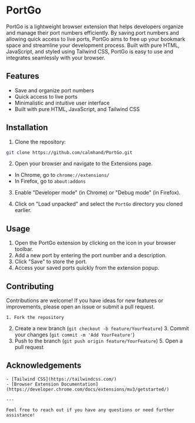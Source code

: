 
# PortGo

PortGo is a lightweight browser extension that helps developers organize and manage their port numbers efficiently. By saving port numbers and allowing quick access to live ports, PortGo aims to free up your bookmark space and streamline your development process. Built with pure HTML, JavaScript, and styled using Tailwind CSS, PortGo is easy to use and integrates seamlessly with your browser.

## Features

- Save and organize port numbers
- Quick access to live ports
- Minimalistic and intuitive user interface
- Built with pure HTML, JavaScript, and Tailwind CSS

## Installation

1. Clone the repository:

```bash
git clone https://github.com/calmhand/PortGo.git
```

2. Open your browser and navigate to the Extensions page.

- In Chrome, go to `chrome://extensions/`
- In Firefox, go to `about:addons`

3. Enable "Developer mode" (in Chrome) or "Debug mode" (in Firefox).

4. Click on "Load unpacked" and select the `PortGo` directory you cloned earlier.

## Usage

1. Open the PortGo extension by clicking on the icon in your browser toolbar.
2. Add a new port by entering the port number and a description.
3. Click "Save" to store the port.
4. Access your saved ports quickly from the extension popup.

## Contributing

Contributions are welcome! If you have ideas for new features or improvements, please open an issue or submit a pull request.

    1. Fork the repository
2. Create a new branch (`git checkout -b feature/YourFeature`)
    3. Commit your changes (`git commit -m 'Add YourFeature'`)
4. Push to the branch (`git push origin feature/YourFeature`)
    5. Open a pull request

## Acknowledgements

    - [Tailwind CSS](https://tailwindcss.com/)
    - [Browser Extension Documentation](https://developer.chrome.com/docs/extensions/mv3/getstarted/)

    ---

    Feel free to reach out if you have any questions or need further assistance!


